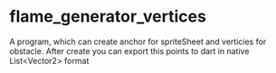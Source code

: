 # flame_generator_vertices
A program, which can create anchor for spriteSheet and verticies for obstacle. After create you can export this points to dart in native List&lt;Vector2> format
